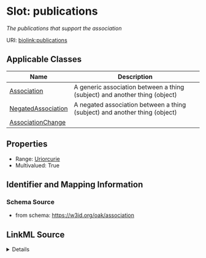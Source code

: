 # Slot: publications
_The publications that support the association_


URI: [biolink:publications](https://w3id.org/biolink/vocab/publications)



<!-- no inheritance hierarchy -->




## Applicable Classes

| Name | Description |
| --- | --- |
[Association](Association.md) | A generic association between a thing (subject) and another thing (object)
[NegatedAssociation](NegatedAssociation.md) | A negated association between a thing (subject) and another thing (object)
[AssociationChange](AssociationChange.md) | 






## Properties

* Range: [Uriorcurie](Uriorcurie.md)
* Multivalued: True








## Identifier and Mapping Information







### Schema Source


* from schema: https://w3id.org/oak/association




## LinkML Source

<details>
```yaml
name: publications
description: The publications that support the association
from_schema: https://w3id.org/oak/association
rank: 1000
slot_uri: biolink:publications
multivalued: true
alias: publications
domain_of:
- Association
- NegatedAssociation
- AssociationChange
range: uriorcurie

```
</details>